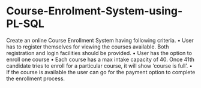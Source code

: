 # Course-Enrolment-System-using-PL-SQL
Create an online Course Enrollment System having following criteria.
• User has to register themselves for viewing the courses available. Both registration and login facilities should be provided.
• User has the option to enroll one course
• Each course has a max intake capacity of 40. Once 41th candidate tries to enroll for a particular course, it will show ‘course is full’.
• If the course is available the user can go for the payment option to complete the enrollment process.
